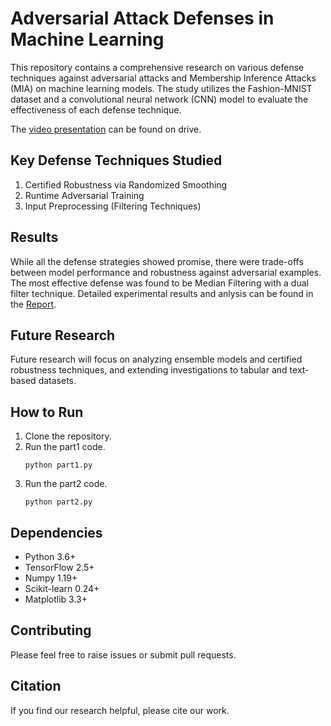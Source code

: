 # Adversarial Attack Defenses in Machine Learning

This repository contains a comprehensive research on various defense techniques against adversarial attacks and Membership Inference Attacks (MIA) on machine learning models. The study utilizes the Fashion-MNIST dataset and a convolutional neural network (CNN) model to evaluate the effectiveness of each defense technique. 

The [video presentation](https://drive.google.com/file/d/1tVLzJYMn-DYwJ1E2j3f7-iJgjmv2-NED/view?usp=share_link) can be found on drive.

## Key Defense Techniques Studied
1. Certified Robustness via Randomized Smoothing
2. Runtime Adversarial Training
3. Input Preprocessing (Filtering Techniques)

## Results
While all the defense strategies showed promise, there were trade-offs between model performance and robustness against adversarial examples. The most effective defense was found to be Median Filtering with a dual filter technique.
Detailed experimental results and anlysis can be found in the [Report](https://github.com/Ammar-Amjad/Adversarial-Attack-Defenses/blob/main/Report.pdf).

## Future Research
Future research will focus on analyzing ensemble models and certified robustness techniques, and extending investigations to tabular and text-based datasets.

## How to Run
1. Clone the repository.
2. Run the part1 code.
   ```
   python part1.py
   ```
3. Run the part2 code.
   ```
   python part2.py
   ```

## Dependencies
- Python 3.6+
- TensorFlow 2.5+
- Numpy 1.19+
- Scikit-learn 0.24+
- Matplotlib 3.3+

## Contributing
Please feel free to raise issues or submit pull requests.

## Citation
If you find our research helpful, please cite our work.
